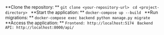 **Clone the repository:
**
`git clone <your-repository-url>
`
`cd <project-directory>
`
**Start the application:
**
`docker-compose up --build
`
**Run migrations:
**
`docker-compose exec backend python manage.py migrate
`
**Access the application:
**
`Frontend: http://localhost:5174
`
`Backend API: http://localhost:8000/api/`
